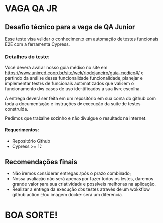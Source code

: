 # VAGA QA JR

## Desafio técnico para a vaga de QA Junior

Esse teste visa validar o conhecimento em automação de testes funcionais E2E com a ferramenta Cypress.

### Detalhes do teste:

Você deverá avaliar nosso guia médico no site em https://www.unimed.coop.br/site/web/riodejaneiro/guia-medico#/ e partindo da análise dessa funcionalidade funcionalidade, planejar e implementar testes de funcionais automatizados que validem o funcionamento dos casos de uso identificados a sua livre escolha.

A entrega deverá ser feita em um repositório em sua conta do github com toda a documentação e instruções de execução da suite de testes construída.

Pedimos que trabalhe sozinho e não divulgue o resultado na internet.

#### Requerimentos:

* Repositório Github
* Cypress >= 12

## Recomendações finais

* Não iremos considerar entregas após o prazo combinado;
* Nossa avaliação não será apenas por fazer todos os testes, daremos grande valor para sua criatividade e possíveis melhorias na aplicação.
* Realizar a entrega da execução dos testes através de um wokkflow github action e/ou imagem docker será um diferencial.

# BOA SORTE!
